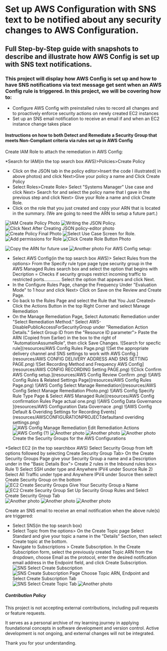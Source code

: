 # Set up AWS Configuration with SNS text to be notified about any security changes to AWS Configuration.

## Full Step-by-Step guide with snapshots to describe and illustrate how AWS Config is set up with SNS text notifications.

### This project will display how AWS Config is set up and how to have SNS notifications via text message get sent when an AWS Config rule is triggered.  In this project, we will be covering how to:
* Configure AWS Config with preinstalled rules to record all changes and to proactively enforce security actions on newly created EC2 instances
* Set up an SNS email notification to receive an email if and when an EC2 instance change takes place
  

#### Instructions on how to both Detect and Remediate a Security Group that meets Non-Compliant criteria via rules set up in AWS Config


Create IAM Role to attach the remediation in AWS Config:

*Search for IAM(in the top search box AWS)>Policies>Create Policy
* Click on the JSON tab in the policy editor>Insert the code I illustrated( in above photos)  and click Next>Give your policy a name and Click Create Policy
* Select Roles>Create Role> Select "Systems Manager" Use case and click Next> Search for and select the policy name that I gave in the previous step and click Next> Give your Role a name and click Create Role.
* Click on the role that you just created and copy your ARN that is located in the summary. (We are going to need the ARN to setup a future part.)

![IAM Create Policy Photo](resources/IAMCreatePolicyphoto.png)
![Writing the JSON Policy.](resources/JSONpolicycodephoto.png)
![Click Next After Creating JSON policy-editor photo](resources/ClickNEXTJSONCREATEPOLICYEDITOR.png)
![Create Policy Final Photo ](resources/IAMCreatePolicyphoto.png)
![Select Use Case Screen for Role.](resources/ROLESSelectUseCaseandNextbuttonphoto.png)
  ![Add permissions for Role](resources/ROLESAddpermissions.png)
  ![Click Create Role Button Photo](resources/ROLECreaterolephoto.png)

  ![Copy the ARN for future use](resources/SelectActualARNphoto.png)
  ![Another photo](resources/photo2.png)
  For AWS Config setup:
* Select AWS Config(in the top search box AWS)> Select Rules from the options> From the Specify rule type page type security group in the AWS Managed Rules search box and select the option that begins with Decription = Checks if security groups restrict incoming traffic to restricted ports............. Select the option that appears and click Next.
*  In the Configure Rules Page, change the Frequency Under "Evaluation Mode" to 1 hour and click Next> Click on Save on the Review and Create Page.
*  Go back to the Rules Page and select the Rule that You Just Created> Click the Actions Button in the top Right Corner and select Manage Remediation
*  On the Manage Remediation Page, Select Automatic Remediation under "Select Remediation Method." Select AWS-DisablePublicAccessForSecurityGroup under "Remediation Action Details." Select Group ID from the "Resource ID parameter"> Paste the ARN (Copied from Earlier) in the box to the right of "AutomationAssumeRole", then click Save Changes.
  ![Search for specfic rule](resources/AWS Config Rules Page.png)
![Set the appropriate delivery channel and SNS settings to work with AWS Config.](resources/AWS CONFIG DELIVERY ADDRESS AND SNS SETTING PAGE.png)
![Set Recording Method and Frequency AWS Config](resources/AWS CONFIG RECORDING Setting PAGE.png)
![Click Confirm AWS Config setup.](resources/AWS Config Review Confirm .png)
![AWS Config Rules & Related Settings Page](resources/AWS Config Rules Page.png)
![AWS Config Select Manage Remediation](resources/AWS Config Select Manage Remediation Photo.png)
![AWS Config Specify Rule Type Page & Select AWS Managed Rule](resources/AWS Config confirmation Rules Page actual one.png)
![AWS Config Data Governance ](resources/AWS Configuration Data Governace .png)
![AWS Config Default & Overiding Settings for Recording Events](resources/AWSCONFIGURATIONPROJECTdefaultand overiding settings.png)
![AWS Config Manage Remediation Edit Remediation Actions](resources/AWSConfigurationSelectRemediationmethodandremediationactiondetailsphoto.png)
![AWS Config (?)](resources/AWSCongfigurationRulesEditRuleFrequencyPage.png)
![Another photo](resources/photo2.png)
![Another photo](resources/photo2.png)
![Another photo](resources/photo2.png)
Create the Security Groups for the AWS Configurations

*Select EC2 (in the top searchbox AWS) Select Security Group from left options followed by selecting Create Security Group Tab> On the Create Security Groups Page give your Security Group a name and a Description under  in the "Basic Details Box">  Create 2 rules in the Inbound rules box> Rule 1) Select SSH under type and Anywhere IPV4 under Source  Rule 2) Select All Traffic under type and Anywhere IPV4 under Source then select Create Security Group on the bottom 
![EC2 Create Security Groups Give Your Security Group a Name](resources/SecurityGroupcreatesecuritygroupbasicdetailsphoto.pngresources/SecurityGroupcreatesecuritygroupbasicdetailsphoto.png)
![EC2 Create Security Group Set Up Security Group Rules and Select Create Security Group Tab](resources/SecurityGroupcreatesecurityinboundruleandCREATESECURITYGROUPBUTOONphoto.png)
![Another photo](resources/photo2.png)
![Another photo](resources/photo2.png)
![Another photo](resources/photo2.png)

Create an SNS email to receive an email notification when the above rule(s) are triggered:

* Select SNS(in the top search box)
* Select Topic from the options> On the Create Topic page Select Standard and give your topic a name in the "Details" Section, then select Create topic at the bottom.
* Navigate to Subscriptions > Create Subscription. In the Create Subscription form, select the previously created Topic ARN from the dropdown, choose Email as the protocol, enter the desired notification email address in the Endpoint field, and click Create Subscription.
![SNS Select Create Subscription](resources/SNSCreateSubscriptionSelectphoto.png)
![SNS Create Subscription Page Choose Topic ARN, Endpoint and Select Create Subscription Tab](resources/SNSCreateSubscriptioninfopage.png)
![SNS Select Create Topic Tab](resources/SNSSelecttopicandcreatetopic.png)
![Another photo](resources/photo2.png)
##### Contribution Policy

This project is not accepting external contributions, including pull requests or feature requests.

It serves as a personal archive of my learning journey in applying foundational concepts in software development and version control. Active development is not ongoing, and external changes will not be integrated.

Thank you for your understanding.



